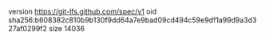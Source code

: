 version https://git-lfs.github.com/spec/v1
oid sha256:b608382c810b9b130f9dd64a7e9bad09cd494c59e9df1a99d9a3d327af0299f2
size 14036
